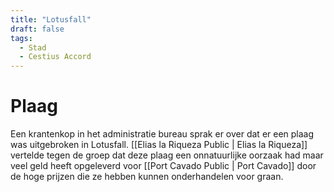 ```yaml
---
title: "Lotusfall"
draft: false
tags:
  - Stad
  - Cestius Accord
---
```

 
# Plaag
Een krantenkop in het administratie bureau sprak er over dat er een plaag was uitgebroken in Lotusfall.
[[Elias la Riqueza Public | Elias la Riqueza]] vertelde tegen de groep dat deze plaag een onnatuurlijke oorzaak had maar veel geld heeft opgeleverd voor [[Port Cavado Public | Port Cavado]] door de hoge prijzen die ze hebben kunnen onderhandelen voor graan.